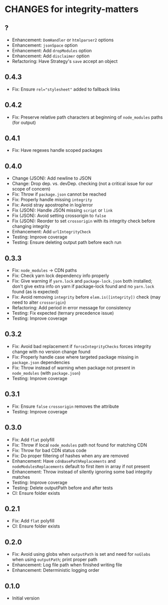 # CHANGES for integrity-matters

## ?

- Enhancement: `DomHandler` or `htmlparser2` options
- Enhancement: `jsonSpace` option
- Enhancement: Add `dropModules` option
- Enhancement: Add `disclaimer` option
- Refactoring: Have Strategy's `save` accept an object

## 0.4.3

- Fix: Ensure `rel="stylesheet"` added to fallback links

## 0.4.2

- Fix: Preserve relative path characters at beginning of `node_modules`
    paths (for output)

## 0.4.1

- Fix: Have regexes handle scoped packages

## 0.4.0

- Change (JSON): Add newline to JSON
- Change: Drop dep. vs. devDep. checking (not a critical issue for our
    scope of concern)
- Fix: Throw if `package.json` cannot be reached
- Fix: Properly handle missing `integrity`
- Fix: Avoid stray apostrophe in log/error
- Fix (JSON): Handle JSON missing `script` or `link`
- Fix (JSON): Avoid setting crossorigin to `false`
- Fix (JSON): Reorder to set `crossorigin` with its integrity check before
    changing integrity
- Enhancement: Add `urlIntegrityCheck`
- Testing: Improve coverage
- Testing: Ensure deleting output path before each run

## 0.3.3

- Fix: `node_modules` -> CDN paths
- Fix: Check yarn lock dependency info properly
- Fix: Give warning if `yarn.lock` and `package-lock.json` both installed;
    don't give extra info on yarn if package-lock found and no `yarn.lock`
    found (as is expected)
- Fix: Avoid removing `integrity` before `elem.is([integrity])` check
    (may need to alter `crossorigin`)
- Refactoring: Add period in error message for consistency
- Testing: Fix expected (ternary precedence issue)
- Testing: Improve coverage

## 0.3.2

- Fix: Avoid bad replacement if `forceIntegrityChecks` forces integrity
    change with no version change found
- Fix: Properly handle case where targeted package missing in
    `package.json` dependencies
- Fix: Throw instead of warning when package not present in `node_modules`
    (with `package.json`)
- Testing: Improve coverage

## 0.3.1

- Fix: Ensure `false` `crossorigin` removes the attribute
- Testing: Improve coverage

## 0.3.0

- Fix: Add `flat` polyfill
- Fix: Throw if local `node_modules` path not found for matching CDN
- Fix: Throw for bad CDN status code
- Fix: Do proper filtering of hashes when any are removed
- Enhancement: Have `cdnBasePathReplacements` and `nodeModulesReplacements`
    default to first item in array if not present
- Enhancement: Throw instead of silently ignoring some bad integrity matches
- Testing: Improve coverage
- Testing: Delete outputPath before and after tests
- CI: Ensure folder exists

## 0.2.1

- Fix: Add `flat` polyfill
- CI: Ensure folder exists

## 0.2.0

- Fix: Avoid using globs when `outputPath` is set and need for `noGlobs`
    when using `outputPath`; print proper path
- Enhancement: Log file path when finished writing file
- Enhancement: Deterministic logging order

## 0.1.0

- Initial version
